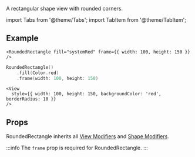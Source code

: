 ---
---

A rectangular shape view with rounded corners.

import Tabs from '@theme/Tabs';
import TabItem from '@theme/TabItem';

## Example

<Tabs>
<TabItem value="srn" label="swiftui-react-native">

```tsx
<RoundedRectangle fill="systemRed" frame={{ width: 100, height: 150 }} />
```

</TabItem>
<TabItem value="swiftui" label="SwiftUI">

```swift
RoundedRectangle()
    .fill(Color.red)
    .frame(width: 100, height: 150)
```

</TabItem>
<TabItem value="react-native" label="React Native">

```tsx
<View
  style={{ width: 100, height: 150, backgroundColor: 'red', borderRadius: 10 }}
/>
```

</TabItem>
</Tabs>

## Props

RoundedRectangle inherits all [View Modifiers](../modifiers#view-modifiers) and [Shape Modifiers](../modifiers#text-modifiers).

:::info
The `frame` prop is required for RoundedRectangle.
:::
